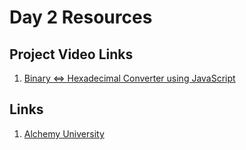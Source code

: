 # Day 2 Resources

## Project Video Links
1. [Binary <=> Hexadecimal Converter using JavaScript](https://www.youtube.com/watch?v=rGTgQuI6oBI)

## Links
1. [Alchemy University](https://university.alchemy.com/overview/js)